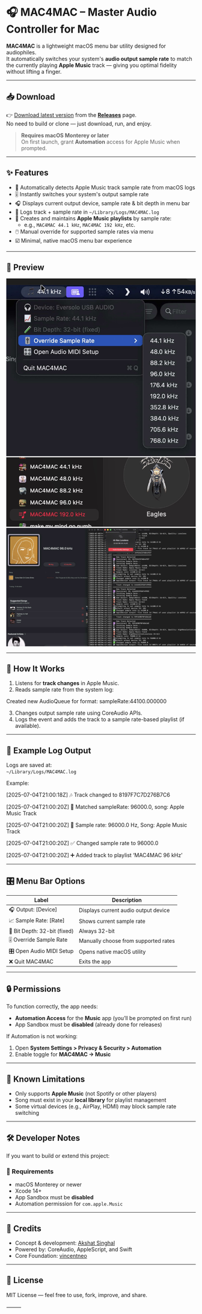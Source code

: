 # 🎧 MAC4MAC – Master Audio Controller for Mac

**MAC4MAC** is a lightweight macOS menu bar utility designed for audiophiles.  
It automatically switches your system's **audio output sample rate** to match the currently playing **Apple Music** track — giving you optimal fidelity without lifting a finger.

---

## 📥 Download

👉 [Download latest version](https://github.com/sifaralways/Mac4Mac/releases/latest) from the [**Releases**](https://github.com/sifaralways/Mac4Mac/releases) page.  
No need to build or clone — just download, run, and enjoy.

> **Requires macOS Monterey or later**  
> On first launch, grant **Automation** access for Apple Music when prompted.

---

## ✨ Features

- 🎵 Automatically detects Apple Music track sample rate from macOS logs
- 🎚️ Instantly switches your system's output sample rate
- 🎧 Displays current output device, sample rate & bit depth in menu bar
- 📁 Logs track + sample rate in `~/Library/Logs/MAC4MAC.log`
- 🧠 Creates and maintains **Apple Music playlists** by sample rate:
  - e.g., `MAC4MAC 44.1 kHz`, `MAC4MAC 192 kHz`, etc.
- 🖱️ Manual override for supported sample rates via menu
- ☑️ Minimal, native macOS menu bar experience

---

## 📸 Preview

![Menu Bar Screenshot](image.png)
![Playlists Created by App](image-1.png)
![Music Sync, Logs and Playlists](image-2.png)


---

## 🧪 How It Works

1. Listens for **track changes** in Apple Music.
2. Reads sample rate from the system log:

Created new AudioQueue for format: sampleRate:44100.000000

3. Changes output sample rate using CoreAudio APIs.
4. Logs the event and adds the track to a sample rate-based playlist (if available).

---

## 📂 Example Log Output

Logs are saved at:  
`~/Library/Logs/MAC4MAC.log`

Example:

[2025-07-04T21:00:18Z] 🎶 Track changed to 8197F7C7D276B7C6

[2025-07-04T21:00:20Z] 🧠 Matched sampleRate: 96000.0, song: Apple Music Track

[2025-07-04T21:00:20Z] 🎯 Sample rate: 96000.0 Hz, Song: Apple Music Track

[2025-07-04T21:00:20Z] ✅ Changed sample rate to 96000.0

[2025-07-04T21:00:20Z] ➕ Added track to playlist ‘MAC4MAC 96 kHz’


---

## 🎛️ Menu Bar Options

| Label                          | Description                            |
|--------------------------------|----------------------------------------|
| 🎧 Output: [Device]            | Displays current audio output device   |
| 📈 Sample Rate: [Rate]         | Shows current sample rate              |
| 🧪 Bit Depth: 32-bit (fixed)   | Always 32-bit                          |
| 🎚️ Override Sample Rate       | Manually choose from supported rates   |
| 🎛️ Open Audio MIDI Setup      | Opens native macOS utility             |
| ❌ Quit MAC4MAC                | Exits the app                          |

---

## 🔒 Permissions

To function correctly, the app needs:

- **Automation Access** for the **Music** app (you’ll be prompted on first run)
- App Sandbox must be **disabled** (already done for releases)

If Automation is not working:
1. Open **System Settings > Privacy & Security > Automation**
2. Enable toggle for **MAC4MAC → Music**

---

## 🚧 Known Limitations

- Only supports **Apple Music** (not Spotify or other players)
- Song must exist in your **local library** for playlist management
- Some virtual devices (e.g., AirPlay, HDMI) may block sample rate switching

---

## 🛠️ Developer Notes

If you want to build or extend this project:

### 🧾 Requirements

- macOS Monterey or newer
- Xcode 14+
- App Sandbox must be **disabled**
- Automation permission for `com.apple.Music`


---

## 🤝 Credits

- Concept & development: [Akshat Singhal](https://github.com/sifaralways)
- Powered by: CoreAudio, AppleScript, and Swift
- Core Foundation: [vincentneo](https://github.com/vincentneo)

---

## 📃 License

MIT License — feel free to use, fork, improve, and share.


⸻
